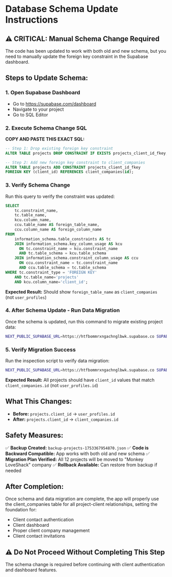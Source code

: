 # Database Schema Update Instructions

## ⚠️ CRITICAL: Manual Schema Change Required

The code has been updated to work with both old and new schema, but you need to manually update the foreign key constraint in the Supabase dashboard.

## Steps to Update Schema:

### 1. Open Supabase Dashboard
- Go to https://supabase.com/dashboard
- Navigate to your project
- Go to SQL Editor

### 2. Execute Schema Change SQL

**COPY AND PASTE THIS EXACT SQL:**

```sql
-- Step 1: Drop existing foreign key constraint
ALTER TABLE projects DROP CONSTRAINT IF EXISTS projects_client_id_fkey;

-- Step 2: Add new foreign key constraint to client_companies  
ALTER TABLE projects ADD CONSTRAINT projects_client_id_fkey 
FOREIGN KEY (client_id) REFERENCES client_companies(id);
```

### 3. Verify Schema Change
Run this query to verify the constraint was updated:

```sql
SELECT 
    tc.constraint_name, 
    tc.table_name, 
    kcu.column_name, 
    ccu.table_name AS foreign_table_name,
    ccu.column_name AS foreign_column_name 
FROM 
    information_schema.table_constraints AS tc 
    JOIN information_schema.key_column_usage AS kcu
      ON tc.constraint_name = kcu.constraint_name
      AND tc.table_schema = kcu.table_schema
    JOIN information_schema.constraint_column_usage AS ccu
      ON ccu.constraint_name = tc.constraint_name
      AND ccu.table_schema = tc.table_schema
WHERE tc.constraint_type = 'FOREIGN KEY' 
    AND tc.table_name='projects'
    AND kcu.column_name='client_id';
```

**Expected Result:** Should show `foreign_table_name` as `client_companies` (not `user_profiles`)

### 4. After Schema Update - Run Data Migration

Once the schema is updated, run this command to migrate existing project data:

```bash
NEXT_PUBLIC_SUPABASE_URL=https://htfbommrxngachnglbwk.supabase.co SUPABASE_SERVICE_ROLE_KEY=eyJhbGciOiJIUzI1NiIsInR5cCI6IkpXVCJ9.eyJpc3MiOiJzdXBhYmFzZSIsInJlZiI6Imh0ZmJvbW1yeG5nYWNobmdsYndrIiwicm9sZSI6InNlcnZpY2Vfcm9sZSIsImlhdCI6MTc1MjI2MTI0OSwiZXhwIjoyMDY3ODM3MjQ5fQ.8gORDd1IlvDmIK6E1kzH-vK1whf5NpcQQNzzegDNxBY node safe-migration.js --execute
```

### 5. Verify Migration Success

Run the inspection script to verify data migration:

```bash
NEXT_PUBLIC_SUPABASE_URL=https://htfbommrxngachnglbwk.supabase.co SUPABASE_SERVICE_ROLE_KEY=eyJhbGciOiJIUzI1NiIsInR5cCI6IkpXVCJ9.eyJpc3MiOiJzdXBhYmFzZSIsInJlZiI6Imh0ZmJvbW1yeG5nYWNobmdsYndrIiwicm9sZSI6InNlcnZpY2Vfcm9sZSIsImlhdCI6MTc1MjI2MTI0OSwiZXhwIjoyMDY3ODM3MjQ5fQ.8gORDd1IlvDmIK6E1kzH-vK1whf5NpcQQNzzegDNxBY node inspect-database.js
```

**Expected Result:** All projects should have `client_id` values that match `client_companies.id` (not `user_profiles.id`)

## What This Changes:

- **Before:** `projects.client_id` → `user_profiles.id`
- **After:** `projects.client_id` → `client_companies.id`

## Safety Measures:

✅ **Backup Created:** `backup-projects-1753367954870.json`
✅ **Code is Backward Compatible:** App works with both old and new schema
✅ **Migration Plan Verified:** All 12 projects will be moved to "Monkey LoveShack" company
✅ **Rollback Available:** Can restore from backup if needed

## After Completion:

Once schema and data migration are complete, the app will properly use the client_companies table for all project-client relationships, setting the foundation for:

- Client contact authentication
- Client dashboard
- Proper client company management
- Client contact invitations

## ⚠️ Do Not Proceed Without Completing This Step

The schema change is required before continuing with client authentication and dashboard features.